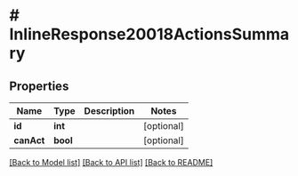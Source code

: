 # # InlineResponse20018ActionsSummary

## Properties

Name | Type | Description | Notes
------------ | ------------- | ------------- | -------------
**id** | **int** |  | [optional]
**canAct** | **bool** |  | [optional]

[[Back to Model list]](../../README.md#models) [[Back to API list]](../../README.md#endpoints) [[Back to README]](../../README.md)
